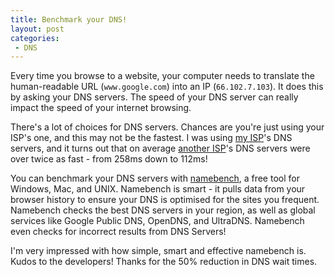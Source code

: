 ```yaml
---
title: Benchmark your DNS!
layout: post
categories: 
 - DNS
---
```


Every time you browse to a website, your computer needs to translate the
human-readable URL (`www.google.com`) into an IP (`66.102.7.103`). It does
this by asking your DNS servers. The speed of your DNS server can really 
impact the speed of your internet browsing.

There's a lot of choices for DNS servers. Chances are you're just using your
ISP's one, and this may not be the fastest. I was using 
[my ISP](http://xnet.co.nz)'s DNS servers, and it turns out that on average
[another ISP](http://xtra.co.nz)'s DNS servers were over twice as fast -
from 258ms down to 112ms!

You can benchmark your DNS servers with
[namebench](http://code.google.com/p/namebench/), a free tool for Windows, Mac,
and UNIX. Namebench is smart - it pulls data from your browser history to ensure
your DNS is optimised for the sites you frequent. Namebench checks the best DNS
servers in your region, as well as global services like Google Public DNS,
OpenDNS, and UltraDNS. Namebench even checks for incorrect results from DNS
Servers!

I'm very impressed with how simple, smart and effective namebench is. Kudos to
the developers! Thanks for the 50% reduction in DNS wait times.
